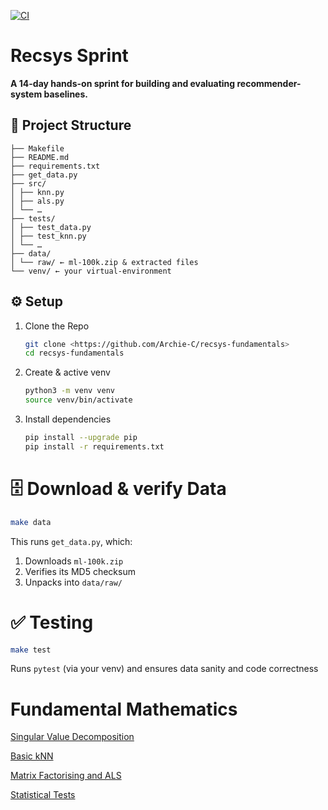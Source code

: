 [![CI](https://github.com/Archie-C/recsys-fundamentals/actions/workflows/python-test.yaml/badge.svg)](https://github.com/Archie-C/recsys-fundamentals/actions/workflows/python-test.yaml)

# Recsys Sprint

**A 14-day hands-on sprint for building and evaluating recommender-system baselines.**

## 📂 Project Structure
```
├── Makefile
├── README.md
├── requirements.txt
├── get_data.py
├── src/
│ ├── knn.py
│ ├── als.py
│ └── …
├── tests/
│ ├── test_data.py
│ ├── test_knn.py
│ └── …
├── data/
│ └── raw/ ← ml-100k.zip & extracted files
└── venv/ ← your virtual-environment
```

## ⚙️ Setup
1. Clone the Repo

    ```bash
    git clone <https://github.com/Archie-C/recsys-fundamentals>
    cd recsys-fundamentals
    ```
2. Create & active venv
    ```bash
    python3 -m venv venv
    source venv/bin/activate
    ```

3. Install dependencies
    ```bash
    pip install --upgrade pip
    pip install -r requirements.txt
    ```

# 🗄️ Download & verify Data
```bash
make data
```
This runs `get_data.py`, which:
1. Downloads `ml-100k.zip`
2. Verifies its MD5 checksum
3. Unpacks into `data/raw/`

# ✅ Testing
```bash
make test
```
Runs `pytest` (via your venv) and ensures data sanity and code correctness

# Fundamental Mathematics

[Singular Value Decomposition](https://cookie-aura-4c6.notion.site/Singular-Value-Decomposition-in-Recommender-Systems-223acccb70f1808d8724c6f74cc6b7b1)

[Basic kNN](https://cookie-aura-4c6.notion.site/K-Nearest-Neighbours-in-Recommender-Systems-224acccb70f1802badbec27c131b0689?pvs=73)

[Matrix Factorising and ALS](https://cookie-aura-4c6.notion.site/Matrix-Factorising-and-Alternating-Least-Squares-ALS-224acccb70f18040b7c1c5312128a01f?pvs=73)

[Statistical Tests](https://cookie-aura-4c6.notion.site/Statistical-Tests-in-Recommender-Systems-225acccb70f180b693b3d0716e3162a0?pvs=73)